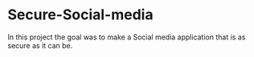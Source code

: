 # Secure-Social-media
In this project the goal was to make a Social media application that is as secure as it can be.
